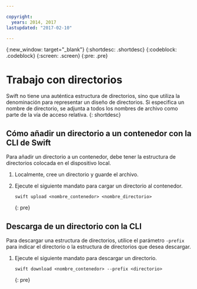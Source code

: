 ```yaml
---

copyright:
  years: 2014, 2017
lastupdated: "2017-02-10"

---
```

{:new_window: target="_blank"}
{:shortdesc: .shortdesc}
{:codeblock: .codeblock}
{:screen: .screen}
{:pre: .pre}

# Trabajo con directorios

Swift no tiene una auténtica estructura de directorios, sino que utiliza la denominación para representar un diseño de directorios. Si especifica un nombre de directorio, se adjunta a todos los nombres de archivo como parte de la vía de acceso relativa.
{: shortdesc}

## Cómo añadir un directorio a un contenedor con la CLI de Swift

Para añadir un directorio a un contenedor, debe tener la estructura de directorios colocada en el dispositivo local.

1. Localmente, cree un directorio y guarde el archivo.
2. Ejecute el siguiente mandato para cargar un directorio al contenedor.

    ```
    swift upload <nombre_contenedor> <nombre_directorio>
    ```
    {: pre}

## Descarga de un directorio con la CLI
Para descargar una estructura de directorios, utilice el parámetro `-prefix` para indicar el directorio o la estructura de directorios que desea descargar.

1. Ejecute el siguiente mandato para descargar un directorio.

    ```
    swift download <nombre_contenedor> --prefix <directorio>
    ```
    {: pre}

